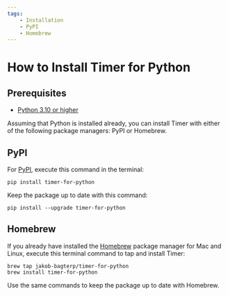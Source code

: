 ```yaml
---
tags:
    - Installation
    - PyPI
    - Homebrew
---
```


# How to Install Timer for Python
## Prerequisites
* [Python 3.10 or higher](https://www.python.org)

Assuming that Python is installed already, you can install Timer with either of the following package managers: PyPI or Homebrew.

## PyPI
For [PyPI](https://pypi.org/project/timer-for-python/), execute this command in the terminal:

```shell title=""
pip install timer-for-python
```

Keep the package up to date with this command:

```shell title=""
pip install --upgrade timer-for-python
```

## Homebrew
If you already have installed the [Homebrew](https://brew.sh) package manager for Mac and Linux, execute this terminal command to tap and install Timer:

```shell title=""
brew tap jakob-bagterp/timer-for-python
brew install timer-for-python
```

Use the same commands to keep the package up to date with Homebrew.
